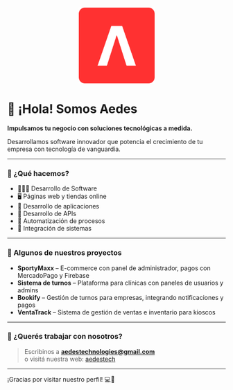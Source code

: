 <p align="center">
  <img src="./logo-aedes.png" alt="Logo de Aedes" width="175"/>
</p>

# 👋 ¡Hola! Somos Aedes

**Impulsamos tu negocio con soluciones tecnológicas a medida.**  

Desarrollamos software innovador que potencia el crecimiento de tu empresa con tecnología de vanguardia.

---

### 🚀 ¿Qué hacemos?

- 🧑🏻‍💻 Desarrollo de Software
- 🖥️ Páginas web y tiendas online
- 📱 Desarrollo de aplicaciones
- 🔌 Desarrollo de APIs 
- 🤖 Automatización de procesos
- 🔗 Integración de sistemas

---

### 🧪 Algunos de nuestros proyectos

- **SportyMaxx** – E-commerce con panel de administrador, pagos con MercadoPago y Firebase
- **Sistema de turnos** – Plataforma para clínicas con paneles de usuarios y admins
- **Bookify** – Gestión de turnos para empresas, integrando notificaciones y pagos
- **VentaTrack** – Sistema de gestión de ventas e inventario para kioscos

---

### 📩 ¿Querés trabajar con nosotros?

> Escribinos a **aedestechnologies@gmail.com**  
> o visitá nuestra web: [aedestech](https://aedestech.vercel.app/)

---

¡Gracias por visitar nuestro perfil! 💻🚀

